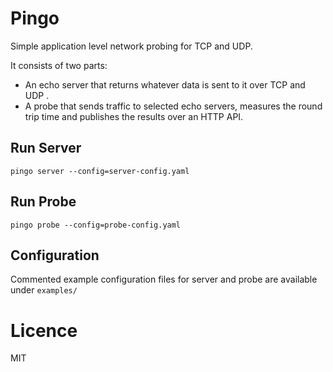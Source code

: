 Pingo
=====
Simple application level network probing for TCP and UDP.

It consists of two parts:
* An echo server that returns whatever data is sent to it over TCP and UDP .
* A probe that sends traffic to selected echo servers, measures the round trip time and publishes the results over an HTTP API.

Run Server
----------
`pingo server --config=server-config.yaml`

Run Probe
---------
`pingo probe --config=probe-config.yaml`

Configuration
--------------
Commented example configuration files for server and probe are available under `examples/`

Licence
=======
MIT